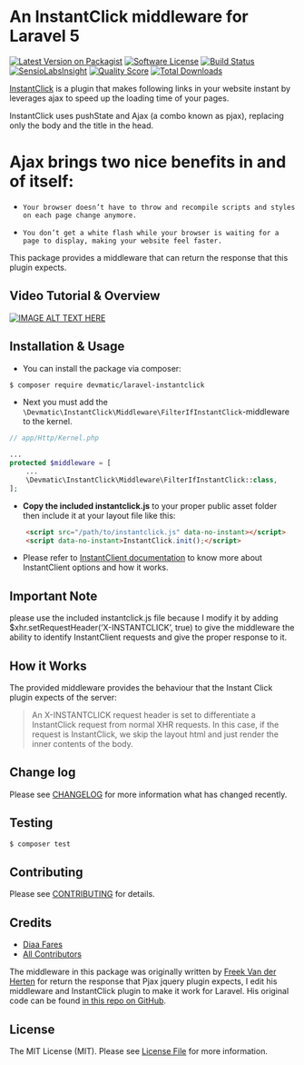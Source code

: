 # An InstantClick middleware for Laravel 5
[![Latest Version on Packagist](https://img.shields.io/packagist/v/diaafares/laravel-instantclick.svg?style=flat-square)](https://packagist.org/packages/diaafares/laravel-instantclick)
[![Software License](https://img.shields.io/badge/license-MIT-brightgreen.svg?style=flat-square)](LICENSE.md)
[![Build Status](https://img.shields.io/travis/diaafares/laravel-instantclick/master.svg?style=flat-square)](https://travis-ci.org/diaafares/laravel-instantclick)
[![SensioLabsInsight](https://img.shields.io/sensiolabs/i/4c4ada94-d590-4c27-9118-dad4b5bebe73.svg?style=flat-square)](https://insight.sensiolabs.com/projects/4c4ada94-d590-4c27-9118-dad4b5bebe73)
[![Quality Score](https://img.shields.io/scrutinizer/g/diaafares/laravel-instantclick.svg?style=flat-square)](https://scrutinizer-ci.com/g/diaafares/laravel-instantclick)
[![Total Downloads](https://img.shields.io/packagist/dt/diaafares/laravel-instantclick.svg?style=flat-square)](https://packagist.org/packages/diaafares/laravel-instantclick)

[InstantClick](https://github.com/dieulot/instantclick) is a plugin that makes following links in your website instant by leverages ajax to speed up the loading time of your pages. 

InstantClick uses pushState and Ajax (a combo known as pjax), replacing only the body and the title in the head.

# Ajax brings two nice benefits in and of itself:
-     Your browser doesn’t have to throw and recompile scripts and styles on each page change anymore.
-     You don’t get a white flash while your browser is waiting for a page to display, making your website feel faster. 

This package provides a middleware that can return the response that this plugin expects.

## Video Tutorial & Overview
[![IMAGE ALT TEXT HERE](http://img.youtube.com/vi/IGv8dzD5rQA/0.jpg)](http://www.youtube.com/watch?v=IGv8dzD5rQA)

## Installation & Usage

- You can install the package via composer:
``` bash
$ composer require devmatic/laravel-instantclick
```

- Next you must add the `\Devmatic\InstantClick\Middleware\FilterIfInstantClick`-middleware to the kernel.
```php
// app/Http/Kernel.php

...
protected $middleware = [
    ...
    \Devmatic\InstantClick\Middleware\FilterIfInstantClick::class,
];
```
- **Copy the included instantclick.js** to your proper public asset folder then include it at your layout file like this:
```html
	<script src="/path/to/instantclick.js" data-no-instant></script>
    <script data-no-instant>InstantClick.init();</script>
```

- Please refer to [InstantClient documentation](http://instantclick.io/documentation) to know more about InstantClient options and how it works.


## Important Note
please use the included instantclick.js file because I modify it by adding $xhr.setRequestHeader(‘X-INSTANTCLICK’, true) to give the middleware the ability to identify InstantClient requests and give the proper response to it.


## How it Works

The provided middleware provides the behaviour that the Instant Click plugin expects of the server:

> An X-INSTANTCLICK request header is set to differentiate a InstantClick request from normal XHR requests. 
> In this case, if the request is InstantClick, we skip the layout html and just render the inner
> contents of the body.

## Change log

Please see [CHANGELOG](CHANGELOG.md) for more information what has changed recently.

## Testing

``` bash
$ composer test
```

## Contributing

Please see [CONTRIBUTING](CONTRIBUTING.md) for details.

## Credits

- [Diaa Fares](https://github.com/DiaaFares)
- [All Contributors](../../contributors)

The middleware in this package was originally written by [Freek Van der Herten](https://github.com/freekmurze) for return the response that Pjax jquery plugin expects, I edit his middleware and InstantClick plugin to make it work for Laravel. 
His original code can be found [in this repo on GitHub](https://github.com/spatie/laravel-pjax).


## License

The MIT License (MIT). Please see [License File](LICENSE.md) for more information.

